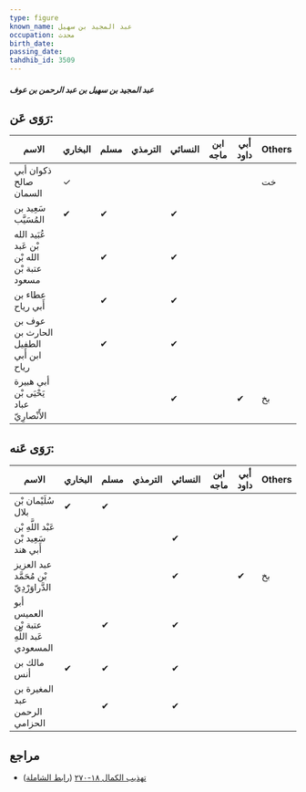 ```yaml
---
type: figure
known_name: عبد المجيد بن سهيل
occupation: محدث
birth_date:
passing_date:
tahdhib_id: 3509
---
```

##### عبد المجيد بن سهيل بن عبد الرحمن بن عوف

## رَوَى عَن:
| الاسم                                        | البخاري | مسلم | الترمذي | النسائي | ابن ماجه | أبي داود | Others |
| -------------------------------------------- | ------- | ---- | ------- | ------- | -------- | -------- | ------ |
| ذكوان أبي صالح السمان                        | ✓       |      |         |         |          |          | خت     |
| سَعِيد بن المُسَيَّب                         | ✔       | ✔    |         | ✔       |          |          |        |
| عُبَيد الله بْن عَبد الله بْن عتبة بْن مسعود |         | ✔    |         | ✔       |          |          |        |
| عطاء بن أَبي رياح                            |         | ✔    |         | ✔       |          |          |        |
| عوف بن الحارث بن الطفيل ابن أَبي رياح        |         | ✔    |         | ✔       |          |          |        |
| أبي هبيرة يَحْيَى بْن عباد الأَنْصارِيّ      |         |      |         | ✔       |          | ✔        | بخ     |
## رَوَى عَنه:
| الاسم                                     | البخاري | مسلم | الترمذي | النسائي | ابن ماجه | أبي داود | Others |
| ----------------------------------------- | ------- | ---- | ------- | ------- | -------- | -------- | ------ |
| سُلَيْمان بْن بلال                        | ✔       | ✔    |         |         |          |          |        |
| عَبْد اللَّهِ بْن سَعِيد بْن أَبي هند     |         |      |         | ✔       |          |          |        |
| عبد العزيز بْن مُحَمَّد الدَّراوَرْدِيّ   |         |      |         | ✔       |          | ✔        | بخ     |
| أبو العميس عتبة بْن عَبد اللَّهِ المسعودي |         | ✔    |         | ✔       |          |          |        |
| مالك بن أنس                               | ✔       | ✔    |         | ✔       |          |          |        |
| المغيرة بن عبد الرحمن الحزامي             |         | ✔    |         | ✔       |          |          |        |
## مراجع
- [تهذيب الكمال ١٨-٢٧٠](obsidian://open?vault=Tahdhib-al-Kamal&file=Figures/٣٥٠٩-عبد%20المجيد%20بن%20سهيل%20بن%20عبد%20الرحمن%20بن%20عوف) ([رابط الشاملة](https://shamela.ws/book/3722/9303))